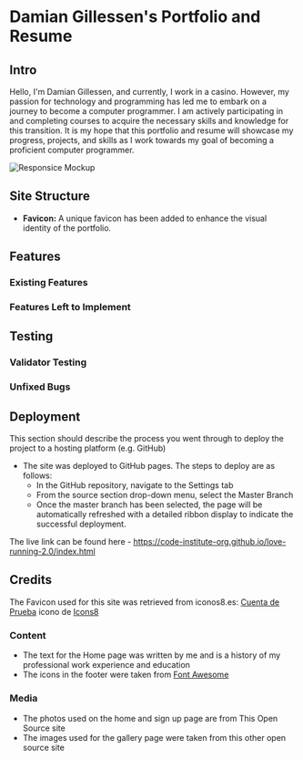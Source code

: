 # Damian Gillessen's Portfolio and Resume

## Intro

Hello, I'm Damian Gillessen, and currently, I work in a casino. However, my passion for technology and programming has led me to embark on a journey to become a computer programmer. I am actively participating in and completing courses to acquire the necessary skills and knowledge for this transition. It is my hope that this portfolio and resume will showcase my progress, projects, and skills as I work towards my goal of becoming a proficient computer programmer.

![Responsice Mockup](https://github.com/lucyrush/readme-template/blob/master/media/love_running_mockup.png)

## Site Structure

- **Favicon:** A unique favicon has been added to enhance the visual identity of the portfolio.

## Features 

### Existing Features

### Features Left to Implement

## Testing 

### Validator Testing 

### Unfixed Bugs

## Deployment

This section should describe the process you went through to deploy the project to a hosting platform (e.g. GitHub) 

- The site was deployed to GitHub pages. The steps to deploy are as follows: 
  - In the GitHub repository, navigate to the Settings tab 
  - From the source section drop-down menu, select the Master Branch
  - Once the master branch has been selected, the page will be automatically refreshed with a detailed ribbon display to indicate the successful deployment. 

The live link can be found here - https://code-institute-org.github.io/love-running-2.0/index.html 

## Credits 

The Favicon used for this site was retrieved from iconos8.es:
<a target="_blank" href="https://icons8.com/icon/kvqTlMRogUYm/cuenta-de-prueba">Cuenta de Prueba</a> icono de <a target="_blank" href="https://icons8.com">Icons8</a>


### Content 

- The text for the Home page was written by me and is a history of my professional work experience and education
- The icons in the footer were taken from [Font Awesome](https://fontawesome.com/)

### Media

- The photos used on the home and sign up page are from This Open Source site
- The images used for the gallery page were taken from this other open source site

